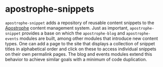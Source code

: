 # apostrophe-snippets

`apostrophe-snippet` adds a repository of reusable content snippets to the [Apostrophe](http://github.com/punkave/apostrophe) content management system. Just as important, `apostrophe-snippet` provides a base on which the `apostrophe-blog` and `apostrophe-events` modules are built, among other modules that introduce new content types. One can add a page to the site that displays a collection of snippet titles in alphabetical order and click on these to access individual snippets on their own permalink pages. The blog and events modules extend this behavior to achieve similar goals with a minimum of code duplication.


